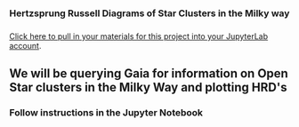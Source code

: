 ### Hertzsprung Russell Diagrams of Star Clusters in the Milky way
### 

[Click here to pull in your materials for this project into your JupyterLab account](https://bushastrolab.com/hub/user-redirect/git-pull?repo=https%3A%2F%2Fgithub.com%2Fdrunarayan%2Fpython4astronomy&branch=gh-pages&urlpath=lab%2Ftree%2Fpython4astronomy%2Fcluster_hrd).


## We will be querying Gaia for information on Open Star clusters in the Milky Way and plotting HRD's

### Follow instructions in the Jupyter Notebook
